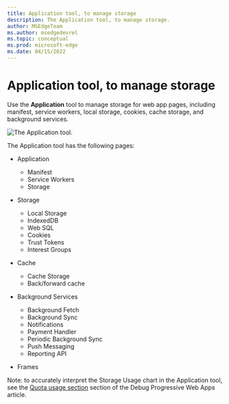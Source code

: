 ```yaml
---
title: Application tool, to manage storage
description: The Application tool, to manage storage.
author: MSEdgeTeam
ms.author: msedgedevrel
ms.topic: conceptual
ms.prod: microsoft-edge
ms.date: 04/15/2022
---
```

# Application tool, to manage storage

Use the **Application** tool to manage storage for web app pages, including manifest, service workers, local storage, cookies, cache storage, and background services.

![The Application tool.](images/application-tool.png)

The Application tool has the following pages:

*  Application
   *  Manifest
   *  Service Workers
   *  Storage

*  Storage
   *  Local Storage
   *  IndexedDB
   *  Web SQL
   *  Cookies
   *  Trust Tokens
   *  Interest Groups

*  Cache
   *  Cache Storage
   *  Back/forward cache

*  Background Services
   *  Background Fetch
   *  Background Sync
   *  Notifications
   *  Payment Handler
   *  Periodic Background Sync
   *  Push Messaging
   *  Reporting API

*  Frames 

Note: to accurately interpret the Storage Usage chart in the Application tool, see the [Quota usage section](/progressive-web-apps/#quota-usage) section of the Debug Progressive Web Apps article.
